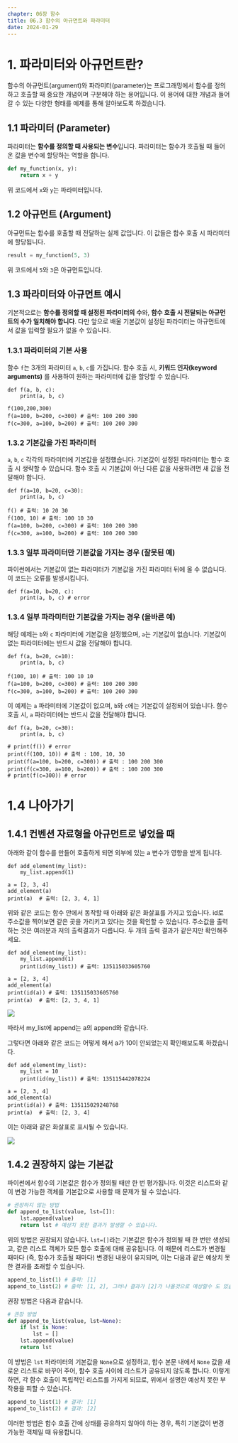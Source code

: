 ```yaml
---
chapter: 06장 함수
title: 06.3 함수의 아규먼트와 파라미터
date: 2024-01-29
---
```


# 1. 파라미터와 아규먼트란?

함수의 아규먼트(argument)와 파라미터(parameter)는 프로그래밍에서 함수를 정의하고 호출할 때 중요한 개념이며 구분해야 하는 용어입니다. 이 용어에 대한 개념과 들어갈 수 있는 다양한 형태를 예제를 통해 알아보도록 하겠습니다.

## 1.1 파라미터 (Parameter)

파라미터는 **함수를 정의할 때 사용되는 변수**입니다. 파라미터는 함수가 호출될 때 들어온 값을 변수에 할당하는 역할을 합니다.

```python
def my_function(x, y):
    return x + y
```

위 코드에서 `x`와 `y`는 파라미터입니다.

## 1.2 아규먼트 (Argument)

아규먼트는 함수를 호출할 때 전달하는 실제 값입니다. 이 값들은 함수 호출 시 파라미터에 할당됩니다.

```python
result = my_function(5, 3)
```

위 코드에서 `5`와 `3`은 아규먼트입니다.

## 1.3 파라미터와 아규먼트 예시

기본적으로는 **함수를 정의할 때 설정된 파라미터의 수**와, **함수 호출 시 전달되는 아규먼트의 수가 일치해야 합니다**. 다만 앞으로 배울 기본값이 설정된 파라미터는 아규먼트에서 값을 입력할 필요가 없을 수 있습니다.

### 1.3.1 파라미터의 기본 사용

함수 `f`는 3개의 파라미터 `a`, `b`, `c`를 가집니다. 함수 호출 시, **키워드 인자(keyword arguments)** 를 사용하여 원하는 파라미터에 값을 할당할 수 있습니다.

```python-exec
def f(a, b, c):
    print(a, b, c)

f(100,200,300)
f(a=100, b=200, c=300) # 출력: 100 200 300
f(c=300, a=100, b=200) # 출력: 100 200 300
```

### 1.3.2 기본값을 가진 파라미터

`a`, `b`, `c` 각각의 파라미터에 기본값을 설정했습니다. 기본값이 설정된 파라미터는 함수 호출 시 생략할 수 있습니다. 함수 호출 시 기본값이 아닌 다른 값을 사용하려면 새 값을 전달해야 합니다.

```python-exec
def f(a=10, b=20, c=30):
    print(a, b, c)

f() # 출력: 10 20 30
f(100, 10) # 출력: 100 10 30
f(a=100, b=200, c=300) # 출력: 100 200 300
f(c=300, a=100, b=200) # 출력: 100 200 300
```

### 1.3.3 일부 파라미터만 기본값을 가지는 경우 (잘못된 예)

파이썬에서는 기본값이 없는 파라미터가 기본값을 가진 파라미터 뒤에 올 수 없습니다. 이 코드는 오류를 발생시킵니다.

```python-exec
def f(a=10, b=20, c):
    print(a, b, c) # error
```

### 1.3.4 일부 파라미터만 기본값을 가지는 경우 (올바른 예)

해당 예제는 `b`와 `c` 파라미터에 기본값을 설정했으며, `a`는 기본값이 없습니다. 기본값이 없는 파라미터에는 반드시 값을 전달해야 합니다.

```python-exec
def f(a, b=20, c=10):
    print(a, b, c)

f(100, 10) # 출력: 100 10 10
f(a=100, b=200, c=300) # 출력: 100 200 300
f(c=300, a=100, b=200) # 출력: 100 200 300
```

이 예제는 `a` 파라미터에 기본값이 없으며, `b`와 `c`에는 기본값이 설정되어 있습니다. 함수 호출 시, `a` 파라미터에는 반드시 값을 전달해야 합니다.

```python-exec
def f(a, b=20, c=30):
    print(a, b, c)

# print(f()) # error
print(f(100, 10)) # 출력 : 100, 10, 30
print(f(a=100, b=200, c=300)) # 출력 : 100 200 300
print(f(c=300, a=100, b=200)) # 출력 : 100 200 300
# print(f(c=300)) # error
```

# 1.4 나아가기

## 1.4.1 컨벤션 자료형을 아규먼트로 넣었을 때

아래와 같이 함수를 만들어 호출하게 되면 외부에 있는 a 변수가 영향을 받게 됩니다.

```python-exec
def add_element(my_list):
    my_list.append(1)

a = [2, 3, 4]
add_element(a)
print(a)  # 출력: [2, 3, 4, 1]
```

위와 같은 코드는 함수 안에서 동작할 때 아래와 같은 화살표를 가지고 있습니다. id로 주소값을 찍어보면 같은 곳을 가리키고 있다는 것을 확인할 수 있습니다. 주소값을 출력하는 것은 여러분과 저의 출력결과가 다릅니다. 두 개의 출력 결과가 같은지만 확인해주세요.

```python-exec
def add_element(my_list):
    my_list.append(1)
    print(id(my_list)) # 출력: 135115033605760

a = [2, 3, 4]
add_element(a)
print(id(a)) # 출력: 135115033605760
print(a)  # 출력: [2, 3, 4, 1]
```

![](/images/python/chapter06/3-1.png)

따라서 my_list에 append는 a의 append와 같습니다.

그렇다면 아래와 같은 코드는 어떻게 해서 a가 10이 안되었는지 확인해보도록 하겠습니다.

```python-exec
def add_element(my_list):
    my_list = 10
    print(id(my_list)) # 출력: 135115442078224

a = [2, 3, 4]
add_element(a)
print(id(a)) # 출력: 135115029248768
print(a)  # 출력: [2, 3, 4]
```

이는 아래와 같은 화살표로 표시될 수 있습니다.

![](/images/python/chapter06/3-2.png)

## 1.4.2 권장하지 않는 기본값

파이썬에서 함수의 기본값은 함수가 정의될 때만 한 번 평가됩니다. 이것은 리스트와 같이 변경 가능한 객체를 기본값으로 사용할 때 문제가 될 수 있습니다.

```python
# 권장하지 않는 방법
def append_to_list(value, lst=[]):
    lst.append(value)
    return lst # 예상치 못한 결과가 발생할 수 있습니다.
```

위의 방법은 권장되지 않습니다. `lst=[]`라는 기본값은 함수가 정의될 때 한 번만 생성되고, 같은 리스트 객체가 모든 함수 호출에 대해 공유됩니다. 이 때문에 리스트가 변경될 때마다 (즉, 함수가 호출될 때마다) 변경된 내용이 유지되며, 이는 다음과 같은 예상치 못한 결과를 초래할 수 있습니다.

```python
append_to_list(1) # 출력: [1]
append_to_list(2) # 출력: [1, 2], 그러나 결과가 [2]가 나올것으로 예상할수 도 있습니다.
```

권장 방법은 다음과 같습니다.

```python
# 권장 방법
def append_to_list(value, lst=None):
    if lst is None:
        lst = []
    lst.append(value)
    return lst
```

이 방법은 `lst` 파라미터의 기본값을 `None`으로 설정하고, 함수 본문 내에서 `None` 값을 새로운 리스트로 바꾸어 주어, 함수 호출 사이에 리스트가 공유되지 않도록 합니다. 이렇게 하면, 각 함수 호출이 독립적인 리스트를 가지게 되므로, 위에서 설명한 예상치 못한 부작용을 피할 수 있습니다.

```python
append_to_list(1) # 결과: [1]
append_to_list(2) # 결과: [2]
```

이러한 방법은 함수 호출 간에 상태를 공유하지 않아야 하는 경우, 특히 기본값이 변경 가능한 객체일 때 유용합니다.
